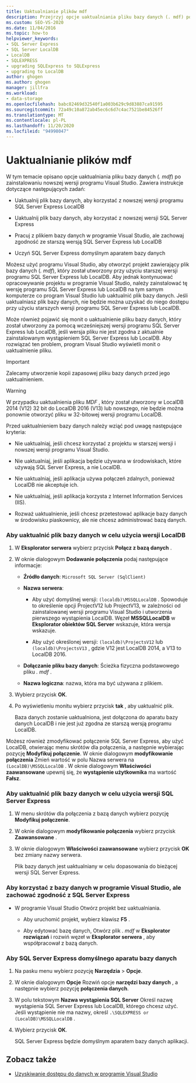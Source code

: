 ```yaml
---
title: Uaktualnianie plików mdf
description: Przejrzyj opcje uaktualniania pliku bazy danych (. mdf) po zainstalowaniu nowszej wersji programu Visual Studio.
ms.custom: SEO-VS-2020
ms.date: 11/04/2016
ms.topic: how-to
helpviewer_keywords:
- SQL Server Express
- SQL Server LocalDB
- LocalDB
- SQLEXPRESS
- upgrading SQLExpress to SQLExpress
- upgrading to LocalDB
author: ghogen
ms.author: ghogen
manager: jillfra
ms.workload:
- data-storage
ms.openlocfilehash: babc82469d32540f1a003b629c9d83887ca91595
ms.sourcegitcommit: 72a49c10a872ab45ec6c6d7c4ac7521be84526ff
ms.translationtype: MT
ms.contentlocale: pl-PL
ms.lasthandoff: 11/20/2020
ms.locfileid: "94998047"
---
```

# <a name="upgrade-mdf-files"></a>Uaktualnianie plików mdf

W tym temacie opisano opcje uaktualniania pliku bazy danych (*. mdf*) po zainstalowaniu nowszej wersji programu Visual Studio. Zawiera instrukcje dotyczące następujących zadań:

- Uaktualnij plik bazy danych, aby korzystać z nowszej wersji programu SQL Server Express LocalDB

- Uaktualnij plik bazy danych, aby korzystać z nowszej wersji SQL Server Express

- Pracuj z plikiem bazy danych w programie Visual Studio, ale zachowaj zgodność ze starszą wersją SQL Server Express lub LocalDB

- Uczyń SQL Server Express domyślnym aparatem bazy danych

Możesz użyć programu Visual Studio, aby otworzyć projekt zawierający plik bazy danych (*. mdf*), który został utworzony przy użyciu starszej wersji programu SQL Server Express lub LocalDB. Aby jednak kontynuować opracowywanie projektu w programie Visual Studio, należy zainstalować tę wersję programu SQL Server Express lub LocalDB na tym samym komputerze co program Visual Studio lub uaktualnić plik bazy danych. Jeśli uaktualniasz plik bazy danych, nie będzie można uzyskać do niego dostępu przy użyciu starszych wersji programu SQL Server Express lub LocalDB.

Może również pojawić się monit o uaktualnienie pliku bazy danych, który został utworzony za pomocą wcześniejszej wersji programu SQL Server Express lub LocalDB, jeśli wersja pliku nie jest zgodna z aktualnie zainstalowanym wystąpieniem SQL Server Express lub LocalDB. Aby rozwiązać ten problem, program Visual Studio wyświetli monit o uaktualnienie pliku.

> [!IMPORTANT]
> Zalecamy utworzenie kopii zapasowej pliku bazy danych przed jego uaktualnieniem.

> [!WARNING]
> W przypadku uaktualnienia pliku *MDF* , który został utworzony w LocalDB 2014 (V12) 32 bit do LocalDB 2016 (V13) lub nowszego, nie będzie można ponownie otworzyć pliku w 32-bitowej wersji programu LocalDB.

Przed uaktualnieniem bazy danych należy wziąć pod uwagę następujące kryteria:

- Nie uaktualniaj, jeśli chcesz korzystać z projektu w starszej wersji i nowszej wersji programu Visual Studio.

- Nie uaktualniaj, jeśli aplikacja będzie używana w środowiskach, które używają SQL Server Express, a nie LocalDB.

- Nie uaktualniaj, jeśli aplikacja używa połączeń zdalnych, ponieważ LocalDB nie akceptuje ich.

- Nie uaktualniaj, jeśli aplikacja korzysta z Internet Information Services (IIS).

- Rozważ uaktualnienie, jeśli chcesz przetestować aplikacje bazy danych w środowisku piaskownicy, ale nie chcesz administrować bazą danych.

### <a name="to-upgrade-a-database-file-to-use-the-localdb-version"></a>Aby uaktualnić plik bazy danych w celu użycia wersji LocalDB

1. W **Eksplorator serwera** wybierz przycisk **Połącz z bazą danych** .

2. W oknie dialogowym **Dodawanie połączenia** podaj następujące informacje:

    - **Źródło danych**: `Microsoft SQL Server (SqlClient)`

    - **Nazwa serwera**:

        - Aby użyć domyślnej wersji: `(localdb)\MSSQLLocalDB` .  Spowoduje to określenie opcji ProjectV12 lub ProjectV13, w zależności od zainstalowanej wersji programu Visual Studio i utworzenia pierwszego wystąpienia LocalDB. Węzeł **MSSQLLocalDB** w **Eksplorator obiektów SQL Server** wskazuje, która wersja wskazuje.

        - Aby użyć określonej wersji: `(localdb)\ProjectsV12` lub `(localdb)\ProjectsV13` , gdzie V12 jest LocalDB 2014, a V13 to LocalDB 2016.

    - **Dołączanie pliku bazy danych**: Ścieżka fizyczna podstawowego pliku *. mdf* .

    - **Nazwa logiczna**: nazwa, która ma być używana z plikiem.

3. Wybierz przycisk **OK**.

4. Po wyświetleniu monitu wybierz przycisk **tak** , aby uaktualnić plik.

    Baza danych zostanie uaktualniona, jest dołączona do aparatu bazy danych LocalDB i nie jest już zgodna ze starszą wersją programu LocalDB.

Możesz również zmodyfikować połączenie SQL Server Express, aby użyć LocalDB, otwierając menu skrótów dla połączenia, a następnie wybierając pozycję **Modyfikuj połączenie**. W oknie dialogowym **modyfikowanie połączenia** Zmień wartość w polu Nazwa serwera na `(LocalDB)\MSSQLLocalDB` . W oknie dialogowym **Właściwości zaawansowane** upewnij się, że **wystąpienie użytkownika** ma wartość **Fałsz**.

### <a name="to-upgrade-a-database-file-to-use-the-sql-server-express-version"></a>Aby uaktualnić plik bazy danych w celu użycia wersji SQL Server Express

1. W menu skrótów dla połączenia z bazą danych wybierz pozycję **Modyfikuj połączenie**.

2. W oknie dialogowym **modyfikowanie połączenia** wybierz przycisk **Zaawansowane** .

3. W oknie dialogowym **Właściwości zaawansowane** wybierz przycisk **OK** bez zmiany nazwy serwera.

    Plik bazy danych jest uaktualniany w celu dopasowania do bieżącej wersji SQL Server Express.

### <a name="to-work-with-the-database-in-visual-studio-but-retain-compatibility-with-sql-server-express"></a>Aby korzystać z bazy danych w programie Visual Studio, ale zachować zgodność z SQL Server Express

- W programie Visual Studio Otwórz projekt bez uaktualniania.

  - Aby uruchomić projekt, wybierz klawisz **F5** .

  - Aby edytować bazę danych, Otwórz plik *. mdf* w **Eksplorator rozwiązań** i rozwiń węzeł w **Eksplorator serwera** , aby współpracował z bazą danych.

### <a name="to-make-sql-server-express-the-default-database-engine"></a>Aby SQL Server Express domyślnego aparatu bazy danych

1. Na pasku menu wybierz pozycję **Narzędzia**  >  **Opcje**.

2. W oknie dialogowym **Opcje** Rozwiń opcje **narzędzi bazy danych** , a następnie wybierz pozycję **połączenia danych**.

3. W polu tekstowym **Nazwa wystąpienia SQL Server** Określ nazwę wystąpienia SQL Server Express lub LocalDB, którego chcesz użyć. Jeśli wystąpienie nie ma nazwy, określ `.\SQLEXPRESS or (LocalDB)\MSSQLLocalDB` .

4. Wybierz przycisk **OK**.

    SQL Server Express będzie domyślnym aparatem bazy danych aplikacji.

## <a name="see-also"></a>Zobacz także

- [Uzyskiwanie dostępu do danych w programie Visual Studio](accessing-data-in-visual-studio.md)
